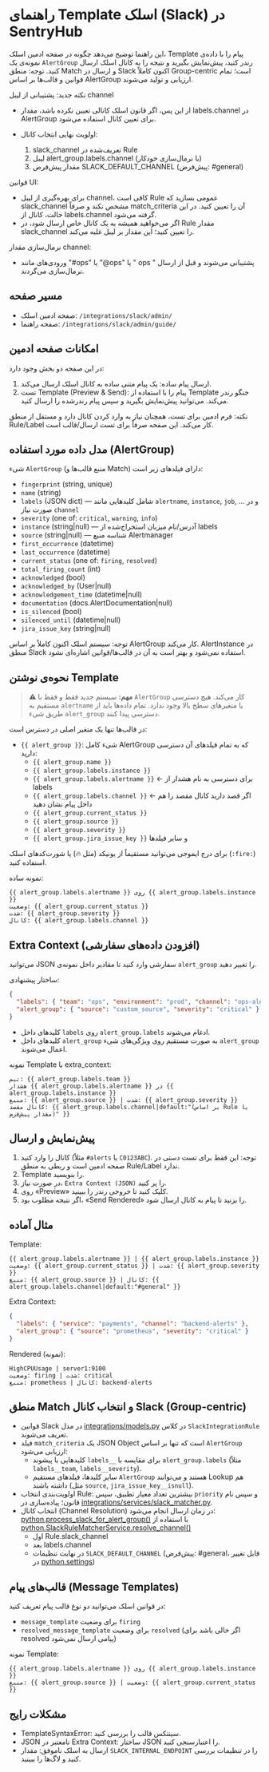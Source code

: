 # راهنمای Template اسلک (Slack) در SentryHub

این راهنما توضیح می‌دهد چگونه در صفحه ادمین اسلک، Template پیام را با داده‌ی نمونه‌ی یک `AlertGroup` رندر کنید، پیش‌نمایش بگیرید و نتیجه را به کانال اسلک ارسال کنید.
توجه: منطق Match و ارسال در Slack اکنون کاملاً Group-centric است؛ تمام قوانین و قالب‌ها بر اساس AlertGroup ارزیابی و تولید می‌شوند.

نکته جدید: پشتیبانی از لیبل channel

- از این پس، اگر قانون اسلک کانالی تعیین نکرده باشد، مقدار labels.channel در AlertGroup برای تعیین کانال استفاده می‌شود.
- اولویت نهایی انتخاب کانال:

  1. slack_channel تعریف‌شده در Rule
  2. لیبل alert_group.labels.channel (با نرمال‌سازی خودکار)
  3. مقدار پیش‌فرض SLACK_DEFAULT_CHANNEL (پیش‌فرض: #general)

قوانین UI:

- برای بهره‌گیری از لیبل channel، کافی است Rule عمومی بسازید که slack_channel مشخص نکند و صرفاً match_criteria آن را تعیین کنید. در این حالت، کانال از labels.channel گرفته می‌شود.
- اگر می‌خواهید همیشه به یک کانال خاص ارسال شود، در Rule مقدار slack_channel را تعیین کنید؛ این مقدار بر لیبل غلبه می‌کند.

نرمال‌سازی مقدار channel:
- ورودی‌های مانند "#ops" یا "@ops" یا " ops " پشتیبانی می‌شوند و قبل از ارسال نرمال‌سازی می‌گردند.

## مسیر صفحه
- صفحه ادمین اسلک: `/integrations/slack/admin/`
- صفحه راهنما: `/integrations/slack/admin/guide/`

## امکانات صفحه ادمین
در این صفحه دو بخش وجود دارد:
1. ارسال پیام ساده: یک پیام متنی ساده به کانال اسلک ارسال می‌کند.
2. تست Template (Preview & Send): پیام را با استفاده از Template جنگو رندر می‌کند. می‌توانید پیش‌نمایش بگیرید و سپس پیام رندرشده را ارسال کنید.

نکته: فرم ادمین برای تست، همچنان نیاز به وارد کردن کانال دارد و مستقل از منطق Rule/Label کار می‌کند. این صفحه صرفاً برای تست ارسال/قالب است.

## مدل داده مورد استفاده (AlertGroup)
شیء `AlertGroup` (منبع قالب‌ها و Match) دارای فیلدهای زیر است:

- `fingerprint` (string, unique)
- `name` (string)
- `labels` (JSON dict) — شامل کلیدهایی مانند `alertname`, `instance`, `job`, ... و در صورت نیاز `channel`
- `severity` (one of: `critical`, `warning`, `info`)
- `instance` (string|null) — آدرس/نام میزبان استخراج‌شده از labels
- `source` (string|null) — شناسه منبع Alertmanager
- `first_occurrence` (datetime)
- `last_occurrence` (datetime)
- `current_status` (one of: `firing`, `resolved`)
- `total_firing_count` (int)
- `acknowledged` (bool)
- `acknowledged_by` (User|null)
- `acknowledgement_time` (datetime|null)
- `documentation` (docs.AlertDocumentation|null)
- `is_silenced` (bool)
- `silenced_until` (datetime|null)
- `jira_issue_key` (string|null)

توجه: سیستم اسلک اکنون کاملاً بر اساس AlertGroup کار می‌کند. AlertInstance در منطق Slack استفاده نمی‌شود و بهتر است به آن در قالب‌ها/قوانین اشاره‌ای نشود.

## نحوه‌ی نوشتن Template
> **⚠️ مهم:** سیستم جدید فقط و فقط با `AlertGroup` کار می‌کند. هیچ دسترسی مستقیم به `alertname` یا متغیرهای سطح بالا وجود ندارد. تمام داده‌ها باید از طریق شیء `alert_group` دسترسی پیدا کنند.

در قالب‌ها تنها یک متغیر اصلی در دسترس است:

- `{{ alert_group }}`: شیء کامل AlertGroup که به تمام فیلدهای آن دسترسی دارید:
  - `{{ alert_group.name }}`
  - `{{ alert_group.labels.instance }}`
  - `{{ alert_group.labels.alertname }}`  ← برای دسترسی به نام هشدار از labels
  - `{{ alert_group.labels.channel }}`  ← اگر قصد دارید کانال مقصد را هم داخل پیام نشان دهید
  - `{{ alert_group.current_status }}`
  - `{{ alert_group.source }}`
  - `{{ alert_group.severity }}`
  - `{{ alert_group.jira_issue_key }}` و سایر فیلدها

برای درج ایموجی می‌توانید مستقیماً از یونیکد (مثل 🔥) یا شورت‌کدهای اسلک (`:fire:`) استفاده کنید.

نمونه ساده:
```
{{ alert_group.labels.alertname }} روی {{ alert_group.labels.instance }}
وضعیت: {{ alert_group.current_status }}
شدت: {{ alert_group.severity }}
کانال: {{ alert_group.labels.channel }}
```

## Extra Context (افزودن داده‌های سفارشی)
می‌توانید JSON سفارشی وارد کنید تا مقادیر داخل نمونه‌ی `alert_group` را تغییر دهید.

ساختار پیشنهادی:
```json
{
  "labels": { "team": "ops", "environment": "prod", "channel": "ops-alerts" },
  "alert_group": { "source": "custom_source", "severity": "critical" }
}
```
- کلیدهای داخل `labels` روی `alert_group.labels` ادغام می‌شوند.
- کلیدهای داخل `alert_group` به صورت مستقیم روی ویژگی‌های شیء `alert_group` اعمال می‌شوند.

نمونه Template با extra_context:
```
تیم: {{ alert_group.labels.team }}
هشدار {{ alert_group.labels.alertname }} در {{ alert_group.labels.instance }}
منبع: {{ alert_group.source }} | شدت: {{ alert_group.severity }}
کانال مقصد: {{ alert_group.labels.channel|default:"(بر اساس Rule یا مقدار پیش‌فرض)" }}
```

## پیش‌نمایش و ارسال
1. کانال را وارد کنید (مثلاً `#alerts` یا `C0123ABC`). توجه: این فقط برای تست دستی در صفحه ادمین است و ربطی به منطق Rule/Label ندارد.
2. Template را بنویسید.
3. در صورت نیاز، `Extra Context (JSON)` را پر کنید.
4. روی «Preview» کلیک کنید تا خروجی رندر را ببینید.
5. اگر نتیجه مطلوب بود، «Send Rendered» را بزنید تا پیام به کانال ارسال شود.

## مثال آماده
Template:
```
{{ alert_group.labels.alertname }} | {{ alert_group.labels.instance }}
وضعیت: {{ alert_group.current_status }} | شدت: {{ alert_group.severity }}
منبع: {{ alert_group.source }} | کانال: {{ alert_group.labels.channel|default:"#general" }}
```
Extra Context:
```json
{
  "labels": { "service": "payments", "channel": "backend-alerts" },
  "alert_group": { "source": "prometheus", "severity": "critical" }
}
```
Rendered (نمونه):
```
HighCPUUsage | server1:9100
وضعیت: firing | شدت: critical
منبع: prometheus | کانال: backend-alerts
```

## منطق Match و انتخاب کانال Slack (Group-centric)
- قوانین Slack در مدل [integrations/models.py](integrations/models.py:80) در کلاس `SlackIntegrationRule` تعریف می‌شوند.
- فیلد `match_criteria` یک JSON Object است که تنها بر اساس `AlertGroup` ارزیابی می‌شود:
  - کلیدهایی با پیشوند `labels__` برای مقایسه با `alert_group.labels` (مثلاً `labels__team`, `labels__severity`).
  - سایر کلیدها، فیلدهای مستقیم `AlertGroup` هستند و می‌توانند Lookup هم داشته باشند (مثل `source`, `jira_issue_key__isnull`).
- اولویت‌بندی انتخاب Rule: بیشترین تعداد معیار تطبیق، سپس `priority` و سپس نام قانون؛ پیاده‌سازی در [integrations/services/slack_matcher.py](integrations/services/slack_matcher.py:11).
- انتخاب کانال (Channel Resolution) در زمان ارسال انجام می‌شود: [python.process_slack_for_alert_group()](integrations/tasks.py:279) با استفاده از [python.SlackRuleMatcherService.resolve_channel()](integrations/services/slack_matcher.py:45)
  - اول Rule.slack_channel
  - بعد labels.channel
  - در نهایت تنظیمات `SLACK_DEFAULT_CHANNEL` (پیش‌فرض: #general، قابل تغییر در [python.settings](sentryHub/settings.py:288))

## قالب‌های پیام (Message Templates)
در قوانین اسلک می‌توانید دو نوع قالب پیام تعریف کنید:
- `message_template` برای وضعیت `firing`
- `resolved_message_template` برای وضعیت `resolved` (اگر خالی باشد برای resolved پیامی ارسال نمی‌شود)

نمونه Template:
```
{{ alert_group.labels.alertname }} روی {{ alert_group.labels.instance }}
منبع: {{ alert_group.source }} | وضعیت: {{ alert_group.current_status }}
```

## مشکلات رایج
- TemplateSyntaxError: سینتکس قالب را بررسی کنید.
- JSON نامعتبر در Extra Context: ساختار JSON را اعتبارسنجی کنید.
- ارسال به اسلک ناموفق: مقدار `SLACK_INTERNAL_ENDPOINT` را در تنظیمات بررسی کنید و لاگ‌ها را ببینید.
